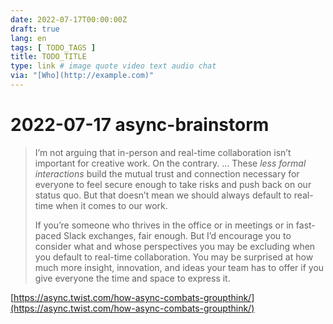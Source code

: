 ```yaml
---
date: 2022-07-17T00:00:00Z
draft: true
lang: en
tags: [ TODO_TAGS ]
title: TODO_TITLE
type: link # image quote video text audio chat
via: "[Who](http://example.com)"
---
```



# 2022-07-17 async-brainstorm


> I’m not arguing that in-person and real-time collaboration isn’t important for creative work. On the contrary. … These _less formal interactions_ build the mutual trust and connection necessary for everyone to feel secure enough to take risks and push back on our status quo. But that doesn’t mean we should always default to real-time when it comes to our work.
> 
> If you’re someone who thrives in the office or in meetings or in fast-paced Slack exchanges, fair enough. But I’d encourage you to consider what and whose perspectives you may be excluding when you default to real-time collaboration. You may be surprised at how much more insight, innovation, and ideas your team has to offer if you give everyone the time and space to express it.

[https://async.twist.com/how-async-combats-groupthink/](https://async.twist.com/how-async-combats-groupthink/)

